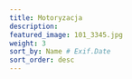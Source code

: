 ```yaml
---
title: Motoryzacja 
description: 
featured_image: 101_3345.jpg 
weight: 3
sort_by: Name # Exif.Date
sort_order: desc
---
```

